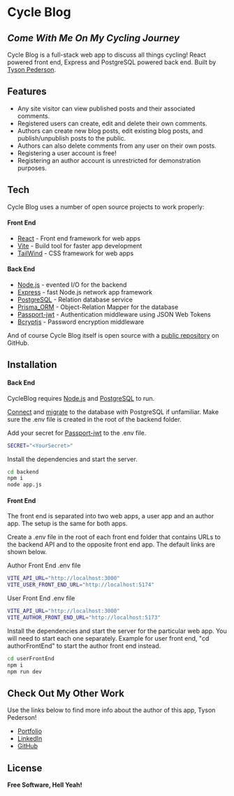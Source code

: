 # Cycle Blog

## _Come With Me On My Cycling Journey_

Cycle Blog is a full-stack web app to discuss all things cycling!
React powered front end, Express and PostgreSQL powered back end.
Built by [Tyson Pederson](https://tysonpederson.netlify.app/).

## Features

- Any site visitor can view published posts and their associated comments.
- Registered users can create, edit and delete their own comments.
- Authors can create new blog posts, edit existing blog posts, and publish/unpublish posts to the public.
- Authors can also delete comments from any user on their own posts.
- Registering a user account is free!
- Registering an author account is unrestricted for demonstration purposes.

## Tech

Cycle Blog uses a number of open source projects to work properly:

#### Front End

- [React] - Front end framework for web apps
- [Vite] - Build tool for faster app development
- [TailWind] - CSS framework for web apps

#### Back End

- [Node.js] - evented I/O for the backend
- [Express] - fast Node.js network app framework
- [PostgreSQL] - Relation database service
- [Prisma_ORM] - Object-Relation Mapper for the database
- [Passport-jwt] - Authentication middleware using JSON Web Tokens
- [Bcryptjs] - Password encryption middleware

And of course Cycle Blog itself is open source with a [public repository][public_repo] on GitHub.

## Installation

#### Back End

CycleBlog requires [Node.js] and [PostgreSQL] to run.

[Connect](https://www.prisma.io/docs/getting-started/setup-prisma/start-from-scratch/relational-databases/connect-your-database-typescript-postgresql) and [migrate](https://www.prisma.io/docs/getting-started/setup-prisma/start-from-scratch/relational-databases/using-prisma-migrate-typescript-postgresql) to the database with PostgreSQL if unfamiliar.
Make sure the .env file is created in the root of the backend folder.

Add your secret for [Passport-jwt](https://www.passportjs.org/packages/passport-jwt/#:~:text=opts.secretOrKey%20%3D%20%27secret%27%3B) to the .env file.

```sh
SECRET="<YourSecret>"
```

Install the dependencies and start the server.

```sh
cd backend
npm i
node app.js
```

#### Front End

The front end is separated into two web apps, a user app and an author app.
The setup is the same for both apps.

Create a .env file in the root of each front end folder that contains URLs to the backend API and to the opposite front end app.
The default links are shown below.

Author Front End .env file

```sh
VITE_API_URL="http://localhost:3000"
VITE_USER_FRONT_END_URL="http://localhost:5174"
```

User Front End .env file

```sh
VITE_API_URL="http://localhost:3000"
VITE_AUTHOR_FRONT_END_URL="http://localhost:5173"
```

Install the dependencies and start the server for the particular web app. You will need to start each one separately.
Example for user front end, "cd authorFrontEnd" to start the author front end instead.

```sh
cd userFrontEnd
npm i
npm run dev
```

## Check Out My Other Work

Use the links below to find more info about the author of this app, Tyson Pederson!

- [Portfolio]
- [LinkedIn]
- [GitHub]

## License

**Free Software, Hell Yeah!**

[Node.js]: http://nodejs.org
[Express]: http://expressjs.com
[React]: https://react.dev/
[TailWind]: https://tailwindcss.com/
[PostgreSQL]: https://www.postgresql.org/
[Prisma_ORM]: https://www.prisma.io/orm
[Vite]: https://vitejs.dev/guide/
[Passport-jwt]: https://www.passportjs.org/packages/passport-jwt/
[Bcryptjs]: https://www.npmjs.com/package/bcryptjs
[public_repo]: https://github.com/T-Pederson/cycleBlog
[Portfolio]: https://tysonpederson.netlify.app/
[LinkedIn]: https://www.linkedin.com/in/tys1/
[GitHub]: https://github.com/T-Pederson
